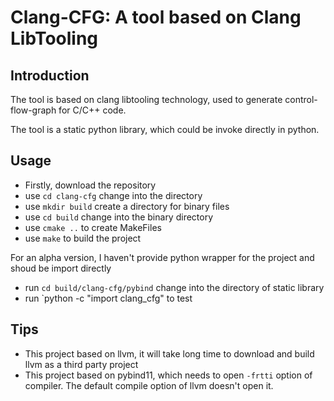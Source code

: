 # Clang-CFG: A tool based on Clang LibTooling

## Introduction
   The tool is based on clang libtooling technology, used to generate control-flow-graph for C/C++ code.
   
   The tool is a static python library, which could be invoke directly in python.
   
   
## Usage

* Firstly, download the repository
* use `cd clang-cfg` change into the directory
* use `mkdir build` create a directory for binary files
* use `cd build` change into the binary directory
* use `cmake ..` to create MakeFiles
* use `make` to build the project

For an alpha version, I haven't provide python wrapper for the project and shoud be import directly

* run `cd build/clang-cfg/pybind` change into the directory of static library 
* run `python -c "import clang_cfg" to test

## Tips

* This project based on llvm, it will take long time to download and build llvm as a third party project
* This project based on pybind11, which needs to open `-frtti` option of compiler. The default compile option of llvm doesn't open it.